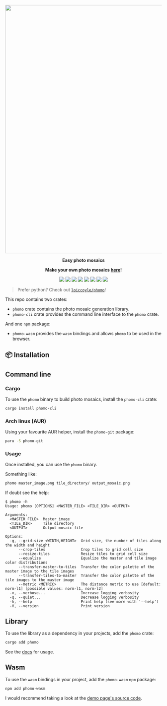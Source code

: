 <p align="center"><img src="https://i.imgur.com/l6U2V9T.png" width="800"></p>
<p align="center"><b>Easy photo mosaics</b></p>
<p align="center">
  <b>
  Make your own photo mosaics <a href="https://loiccoyle.com/phomo-rs">here</a>!
  </b>
</p>

<p align="center">
  <a href="https://crates.io/crates/phomo"><img src="https://img.shields.io/crates/v/phomo"></a>
  <a href="https://crates.io/crates/phomo-cli"><img src="https://img.shields.io/crates/v/phomo-cli"></a>
  <a href="https://npmjs.com/package/phomo-wasm"><img src="https://img.shields.io/npm/v/phomo-wasm"></a>
  <a href="https://docs.rs/phomo/latest/phomo/"><img src="https://img.shields.io/docsrs/phomo"></a>
  <a href="https://aur.archlinux.org/packages/phomo-git"><img src="https://img.shields.io/aur/version/phomo-git"></a>
  <a href="https://github.com/loiccoyle/phomo-rs/actions"><img src="https://github.com/loiccoyle/phomo-rs/actions/workflows/ci.yml/badge.svg"></a>
  <a href="./LICENSE"><img src="https://img.shields.io/badge/license-mit-blue.svg"></a>
  <img src="https://img.shields.io/badge/platform-linux%20%7c%20macos%20%7c%20windows-informational">
</p>

> Prefer python? Check out [`loiccoyle/phomo`](https://github.com/loiccoyle/phomo)!

This repo contains two crates:

- `phomo` crate contains the photo mosaic generation library.
- `phomo-cli` crate provides the command line interface to the `phomo` crate.

And one `npm` package:

- `phomo-wasm` provides the `wasm` bindings and allows `phomo` to be used in the browser.

## 📦 Installation

## Command line

### Cargo

To use the `phomo` binary to build photo mosaics, install the `phomo-cli` crate:

```sh
cargo install phomo-cli
```

### Arch linux (AUR)

Using your favourite AUR helper, install the `phomo-git` package:

```sh
paru -S phomo-git
```

### Usage

Once installed, you can use the `phomo` binary.

Something like:

```sh
phomo master_image.png tile_directory/ output_mosaic.png
```

If doubt see the help:

<!-- help start -->

```console
$ phomo -h
Usage: phomo [OPTIONS] <MASTER_FILE> <TILE_DIR> <OUTPUT>

Arguments:
  <MASTER_FILE>  Master image
  <TILE_DIR>     Tile directory
  <OUTPUT>       Output mosaic file

Options:
  -g, --grid-size <WIDTH,HEIGHT>  Grid size, the number of tiles along the width and height
      --crop-tiles                Crop tiles to grid cell size
      --resize-tiles              Resize tiles to grid cell size
      --equalize                  Equalize the master and tile image color distributions
      --transfer-master-to-tiles  Transfer the color palette of the master image to the tile images
      --transfer-tiles-to-master  Transfer the color palette of the tile images to the master image
      --metric <METRIC>           The distance metric to use [default: norm-l1] [possible values: norm-l1, norm-l2]
  -v, --verbose...                Increase logging verbosity
  -q, --quiet...                  Decrease logging verbosity
  -h, --help                      Print help (see more with '--help')
  -V, --version                   Print version
```

<!-- help end -->

## Library

To use the library as a dependency in your projects, add the `phomo` crate:

```sh
cargo add phomo
```

See the [docs](https://docs.rs/phomo) for usage.

## Wasm

To use the `wasm` bindings in your project, add the `phomo-wasm` `npm` package:

```sh
npm add phomo-wasm
```

I would recommend taking a look at the [demo page's source code](https://github.com/loiccoyle/phomo-rs/tree/gh-pages).
